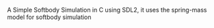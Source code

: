 A Simple Softbody Simulation in C using SDL2, it uses the spring-mass model for softbody simulation
